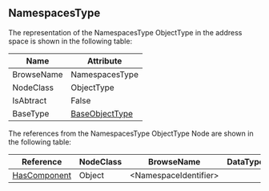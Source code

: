 <!-- objecttype -->
## NamespacesType
The representation of the NamespacesType ObjectType in the address space is shown in the following table:  

|Name|Attribute|
|---|---|
|BrowseName|NamespacesType|
|NodeClass|ObjectType|
|IsAbtract|False|
|BaseType|[BaseObjectType](../../../Part5/ObjectTypes/BaseObjectType/readme.md)|

The references from the NamespacesType ObjectType Node are shown in the following table:  

|Reference|NodeClass|BrowseName|DataType|TypeDefinition|ModellingRule|
|---|---|---|---|---|---|
|[HasComponent](../../../Part3/ReferenceTypes/HasComponent/readme.md)|Object|&lt;NamespaceIdentifier&gt;||[NamespaceMetadataType](../../Part5/ObjectTypes/NamespaceMetadataType/readme.md)|[OptionalPlaceholder](../../Objects/OptionalPlaceholder/readme.md)|

